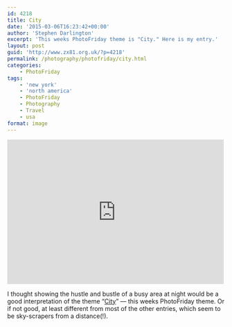 ```yaml
---
id: 4218
title: City
date: '2015-03-06T16:23:42+00:00'
author: 'Stephen Darlington'
excerpt: 'This weeks PhotoFriday theme is "City." Here is my entry.'
layout: post
guid: 'http://www.zx81.org.uk/?p=4218'
permalink: /photography/photofriday/city.html
categories:
    - PhotoFriday
tags:
    - 'new york'
    - 'north america'
    - PhotoFriday
    - Photography
    - Travel
    - usa
format: image
---
```


<iframe allowfullscreen="" frameborder="0" height="333" loading="lazy" mozallowfullscreen="" msallowfullscreen="" oallowfullscreen="" src="https://www.flickr.com/photos/stephendarlington/4872224692/in/set-72157624555326433/player/" webkitallowfullscreen="" width="500"></iframe>

I thought showing the hustle and bustle of a busy area at night would be a good interpretation of the theme “[City](http://www.photofriday.com/challenge.php?id=1482)” — this weeks PhotoFriday theme. Or if not good, at least different from most of the other entries, which seem to be sky-scrapers from a distance(!).